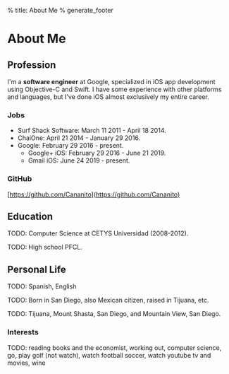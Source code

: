 % title: About Me
% generate_footer

# About Me

## Profession

I'm a **software engineer** at Google, specialized in iOS app development using Objective-C and Swift. I have some experience with other platforms and languages, but I've done iOS almost exclusively my entire career.

### Jobs

* Surf Shack Software: March 11 2011 - April 18 2014.
* ChaiOne: April 21 2014 - January 29 2016.
* Google: February 29 2016 - present.
    * Google+ iOS: February 29 2016 - June 21 2019.
    * Gmail iOS: June 24 2019 - present.

### GitHub

[https://github.com/Cananito](https://github.com/Cananito)

## Education

TODO: Computer Science at CETYS Universidad (2008-2012).

TODO: High school PFCL.

## Personal Life

TODO: Spanish, English

TODO: Born in San Diego, also Mexican citizen, raised in Tijuana, etc.

TODO: Tijuana, Mount Shasta, San Diego, and Mountain View, San Diego.

### Interests

TODO: reading books and the economist, working out, computer science, go, play golf (not watch), watch football soccer, watch youtube tv and movies, wine


